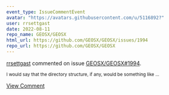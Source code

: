```yaml
---
event_type: IssueCommentEvent
avatar: "https://avatars.githubusercontent.com/u/5116892?"
user: rrsettgast
date: 2022-08-11
repo_name: GEOSX/GEOSX
html_url: https://github.com/GEOSX/GEOSX/issues/1994
repo_url: https://github.com/GEOSX/GEOSX
---
```


<a href='https://github.com/rrsettgast' target='_blank'>rrsettgast</a> commented on issue <a href='https://github.com/GEOSX/GEOSX/issues/1994' target='_blank'>GEOSX/GEOSX#1994</a>.

<small>I would say that the directory structure, if any, would be something like...</small>

<a href='https://github.com/GEOSX/GEOSX/issues/1994' target='_blank'>View Comment</a>